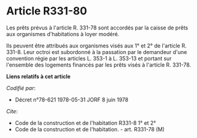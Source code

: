 # Article R331-80

Les prêts prévus à l'article R. 331-78 sont accordés par la caisse de prêts aux organismes d'habitations à loyer modéré.

Ils peuvent être attribués aux organismes visés aux 1° et 2° de l'article R. 331-8. Leur octroi est subordonné à la passation
par le demandeur d'une convention régie par les articles L. 353-1 à L. 353-13 et portant sur l'ensemble des logements
financés par les prêts visés à l'article R. 331-78.

**Liens relatifs à cet article**

_Codifié par_:

  - Décret n°78-621 1978-05-31 JORF 8 juin 1978

_Cite_:

  - Code de la construction et de l'habitation R331-8 1° et 2°
  - Code de la construction et de l'habitation. - art. R331-78 (M)
